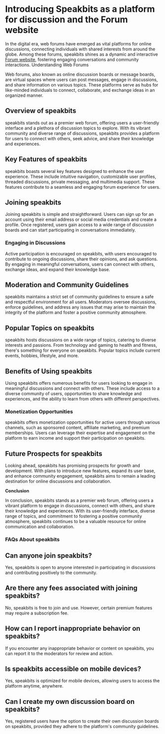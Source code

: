 # Introducing Speakbits as a platform for discussion and the Forum website

In the digital era, web forums have emerged as vital platforms for online discussions, connecting individuals with shared interests from around the globe. Among these forums, speakbits shines as a dynamic and interactive [Forum website](https://www.speakbits.com/), fostering engaging conversations and community interactions.
Understanding Web Forums

Web forums, also known as online discussion boards or message boards, are virtual spaces where users can post messages, engage in discussions, and share information on various topics. These platforms serve as hubs for like-minded individuals to connect, collaborate, and exchange ideas in an organized manner.

## Overview of speakbits

speakbits stands out as a premier web forum, offering users a user-friendly interface and a plethora of discussion topics to explore. With its vibrant community and diverse range of discussions, speakbits provides a platform for users to connect with others, seek advice, and share their knowledge and experiences.

## Key Features of speakbits

speakbits boasts several key features designed to enhance the user experience. These include intuitive navigation, customizable user profiles, threaded discussions, private messaging, and multimedia support. These features contribute to a seamless and engaging forum experience for users.

## Joining speakbits

Joining speakbits is simple and straightforward. Users can sign up for an account using their email address or social media credentials and create a profile. Once registered, users gain access to a wide range of discussion boards and can start participating in conversations immediately.

### Engaging in Discussions

Active participation is encouraged on speakbits, with users encouraged to contribute to ongoing discussions, share their opinions, and ask questions. By engaging in meaningful conversations, users can connect with others, exchange ideas, and expand their knowledge base.

## Moderation and Community Guidelines

speakbits maintains a strict set of community guidelines to ensure a safe and respectful environment for all users. Moderators oversee discussions, enforce guidelines, and address any issues that may arise to maintain the integrity of the platform and foster a positive community atmosphere.

## Popular Topics on speakbits

speakbits hosts discussions on a wide range of topics, catering to diverse interests and passions. From technology and gaming to health and fitness, there's something for everyone on speakbits. Popular topics include current events, hobbies, lifestyle, and more.

## Benefits of Using speakbits

Using speakbits offers numerous benefits for users looking to engage in meaningful discussions and connect with others. These include access to a diverse community of users, opportunities to share knowledge and experiences, and the ability to learn from others with different perspectives.

### Monetization Opportunities

speakbits offers monetization opportunities for active users through various channels, such as sponsored content, affiliate marketing, and premium memberships. Users can leverage their expertise and engagement on the platform to earn income and support their participation on speakbits.

## Future Prospects for speakbits

Looking ahead, speakbits has promising prospects for growth and development. With plans to introduce new features, expand its user base, and enhance community engagement, speakbits aims to remain a leading destination for online discussions and collaboration.

**Conclusion**

In conclusion, speakbits stands as a premier web forum, offering users a vibrant platform to engage in discussions, connect with others, and share their knowledge and experiences. With its user-friendly interface, diverse range of topics, and commitment to fostering a positive community atmosphere, speakbits continues to be a valuable resource for online communication and collaboration.

### FAQs About speakbits

## Can anyone join speakbits?

Yes, speakbits is open to anyone interested in participating in discussions and contributing positively to the community.

## Are there any fees associated with joining speakbits?

No, speakbits is free to join and use. However, certain premium features may require a subscription fee.

## How can I report inappropriate behavior on speakbits?

If you encounter any inappropriate behavior or content on speakbits, you can report it to the moderators for review and action.

## Is speakbits accessible on mobile devices?

Yes, speakbits is optimized for mobile devices, allowing users to access the platform anytime, anywhere.

## Can I create my own discussion board on speakbits?

Yes, registered users have the option to create their own discussion boards on speakbits, provided they adhere to the platform's community guidelines.
